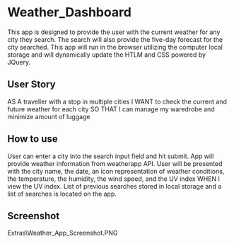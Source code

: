 # Weather_Dashboard
This app is designed to provide the user with the current weather for any city they search.  The search will also provide the five-day forecast for the city searched.  This app will run in the browser utilizing the computer local storage and will dynamically update the HTLM and CSS powered by JQuery.  

## User Story
AS A traveller with a stop in multiple cities
I WANT to check the current and future weather for each city
SO THAT I can manage my waredrobe and minimize amount of luggage

## How to use
User can enter a city into the search input field and hit submit.
App will provide weather information from weatherapp API.
User will be presented with the city name, the date, an icon representation of weather conditions, the temperature, the humidity, the wind speed, and the UV index
WHEN I view the UV index.
List of previous searches stored in local storage and a list of searches is located on the app.

## Screenshot
Extras\Weather_App_Screenshot.PNG